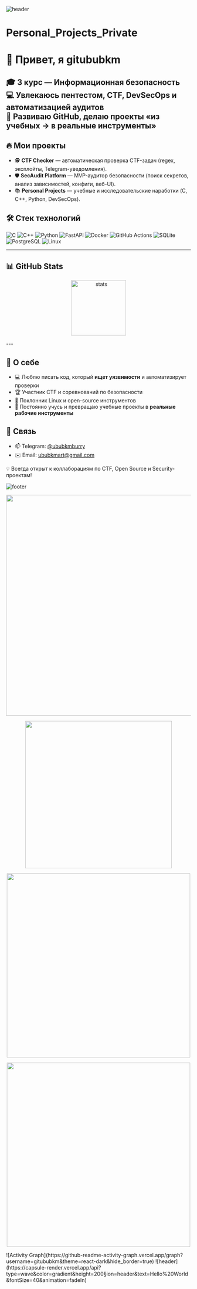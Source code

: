 ![header](https://capsule-render.vercel.app/api?type=wave&color=gradient&height=200&section=header&text=Welcome%20to%20my%20GitHub!&fontSize=40&animation=fadeIn&fontAlignY=35)
# Personal_Projects_Private
# 👋 Привет, я gitububkm

🎓 3 курс — Информационная безопасность  
💻 Увлекаюсь **пентестом, CTF, DevSecOps и автоматизацией аудитов**  
🚀 Развиваю GitHub, делаю проекты «из учебных → в реальные инструменты»  
---

## 🔥 Мои проекты

- 🕵️ **CTF Checker** — автоматическая проверка CTF-задач (regex, эксплойты, Telegram-уведомления).  
- 🛡️ **SecAudit Platform** — MVP-аудитор безопасности (поиск секретов, анализ зависимостей, конфиги, веб-UI).  
- 📚 **Personal Projects** — учебные и исследовательские наработки (C, C++, Python, DevSecOps).  



## 🛠️ Стек технологий
![C](https://img.shields.io/badge/-C-00599C?style=flat&logo=c&logoColor=white)
![C++](https://img.shields.io/badge/-C++-00599C?style=flat&logo=c%2B%2B&logoColor=white)
![Python](https://img.shields.io/badge/-Python-3776AB?style=flat&logo=python&logoColor=white)
![FastAPI](https://img.shields.io/badge/-FastAPI-009688?style=flat&logo=fastapi&logoColor=white)
![Docker](https://img.shields.io/badge/-Docker-2496ED?style=flat&logo=docker&logoColor=white)
![GitHub Actions](https://img.shields.io/badge/-GitHub%20Actions-2088FF?style=flat&logo=github-actions&logoColor=white)
![SQLite](https://img.shields.io/badge/-SQLite-003B57?style=flat&logo=sqlite&logoColor=white)
![PostgreSQL](https://img.shields.io/badge/-PostgreSQL-4169E1?style=flat&logo=postgresql&logoColor=white)
![Linux](https://img.shields.io/badge/-Linux-FCC624?style=flat&logo=linux&logoColor=black)

---

## 📊 GitHub Stats

<p align="center">
  <img src="https://github-readme-stats.vercel.app/api?username=gitububkm&show_icons=true&theme=radical" alt="stats" height="150"/>
</p>
---

## 🎯 О себе
- 💻 Люблю писать код, который **ищет уязвимости** и автоматизирует проверки  
- 🏆 Участник CTF и соревнований по безопасности  
- 🐧 Поклонник Linux и open-source инструментов  
- 🚀 Постоянно учусь и превращаю учебные проекты в **реальные рабочие инструменты**


## 🤝 Связь
- 📫 Telegram: [@ububkmburry](https://t.me/ububkmburry)  
- ✉️ Email: ububkmart@gmail.com  

💡 Всегда открыт к коллаборациям по CTF, Open Source и Security-проектам!

![footer](https://capsule-render.vercel.app/api?type=waving&color=gradient&height=100&section=footer)

<p align="center">
  <img src="https://media.giphy.com/media/xTiTnqUxyWbsAXq7Ju/giphy.gif" width="600">
</p>
<p align="center">
  <img src="https://media.giphy.com/media/26AHONQ79FdWZhAI0/giphy.gif" width="400">
</p>
<p align="center">
  <img src="https://media.giphy.com/media/nGMnDqebzDcfm/giphy.gif" width="500">
</p>
<p align="center">
  <img src="https://media.giphy.com/media/l0ExncehJzexFpRHq/giphy.gif" width="500">
</p>
![Activity Graph](https://github-readme-activity-graph.vercel.app/graph?username=gitububkm&theme=react-dark&hide_border=true)
![header](https://capsule-render.vercel.app/api?type=wave&color=gradient&height=200&section=header&text=Hello%20World&fontSize=40&animation=fadeIn)

